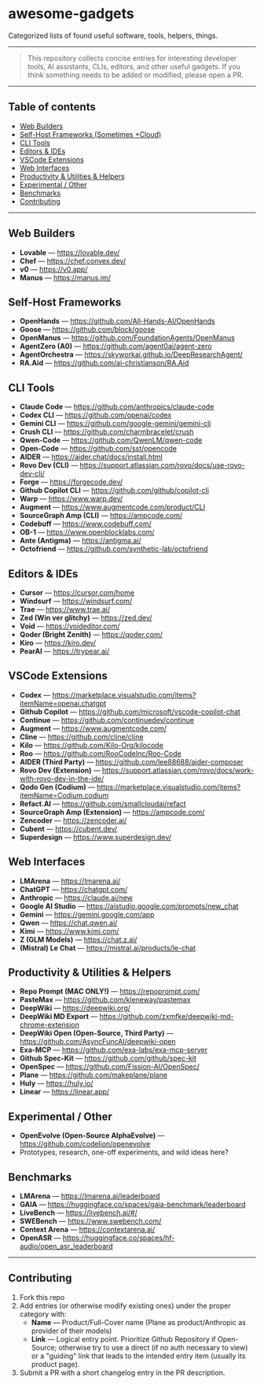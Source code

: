 # awesome-gadgets

Categorized lists of found useful software, tools, helpers, things.

---

> This repository collects concise entries for interesting developer tools, AI assistants, CLIs, editors, and other useful gadgets. If you think something needs to be added or modified, please open a PR.

---

## Table of contents

* [Web Builders](#web-builders)
* [Self-Host Frameworks (Sometimes +Cloud)](#self-host-frameworks)
* [CLI Tools](#cli-tools)
* [Editors & IDEs](#editors--ides)
* [VSCode Extensions](#vscode-extensions)
* [Web Interfaces](#web-interfaces)
* [Productivity & Utilities & Helpers](#productivity--utilities--helpers)
* [Experimental / Other](#experimental--other)
* [Benchmarks](#benchmarks)
* [Contributing](#contributing)

---

## Web Builders
* **Lovable** — https://lovable.dev/
* **Chef** — https://chef.convex.dev/
* **v0** — https://v0.app/
* **Manus** — https://manus.im/

## Self-Host Frameworks
* **OpenHands** — https://github.com/All-Hands-AI/OpenHands
* **Goose** — https://github.com/block/goose
* **OpenManus** — https://github.com/FoundationAgents/OpenManus
* **AgentZero (A0)** — https://github.com/agent0ai/agent-zero
* **AgentOrchestra** — https://skyworkai.github.io/DeepResearchAgent/
* **RA.Aid** — https://github.com/ai-christianson/RA.Aid

## CLI Tools

* **Claude Code** — https://github.com/anthropics/claude-code
* **Codex CLI** — https://github.com/openai/codex
* **Gemini CLI** — https://github.com/google-gemini/gemini-cli
* **Crush CLI** — https://github.com/charmbracelet/crush
* **Qwen-Code** — https://github.com/QwenLM/qwen-code
* **Open-Code** — https://github.com/sst/opencode
* **AIDER** — https://aider.chat/docs/install.html
* **Rovo Dev (CLI)** — https://support.atlassian.com/rovo/docs/use-rovo-dev-cli/
* **Forge** — https://forgecode.dev/
* **Github Copilot CLI** — https://github.com/github/copilot-cli
* **Warp** — https://www.warp.dev/
* **Augment** — https://www.augmentcode.com/product/CLI
* **SourceGraph Amp (CLI)** — https://ampcode.com/
* **Codebuff** — https://www.codebuff.com/
* **OB-1** — https://www.openblocklabs.com/
* **Ante (Antigma)** — https://antigma.ai/
* **Octofriend** — https://github.com/synthetic-lab/octofriend

## Editors & IDEs

* **Cursor** — https://cursor.com/home
* **Windsurf** — https://windsurf.com/
* **Trae** — https://www.trae.ai/
* **Zed (Win ver glitchy)** — https://zed.dev/
* **Void** — https://voideditor.com/
* **Qoder (Bright Zenith)** — https://qoder.com/
* **Kiro** — https://kiro.dev/
* **PearAI** — https://trypear.ai/

## VSCode Extensions

* **Codex** — https://marketplace.visualstudio.com/items?itemName=openai.chatgpt
* **Github Copilot** — https://github.com/microsoft/vscode-copilot-chat
* **Continue** — https://github.com/continuedev/continue
* **Augment** — https://www.augmentcode.com/
* **Cline** — https://github.com/cline/cline
* **Kilo** — https://github.com/Kilo-Org/kilocode
* **Roo** — https://github.com/RooCodeInc/Roo-Code
* **AIDER (Third Party)** — https://github.com/lee88688/aider-composer
* **Rovo Dev (Extension)** — https://support.atlassian.com/rovo/docs/work-with-rovo-dev-in-the-ide/
* **Qodo Gen (Codium)** — https://marketplace.visualstudio.com/items?itemName=Codium.codium
* **Refact.AI** — https://github.com/smallcloudai/refact
* **SourceGraph Amp (Extension)** — https://ampcode.com/
* **Zencoder** — https://zencoder.ai/
* **Cubent** — https://cubent.dev/
* **Superdesign** — https://www.superdesign.dev/

## Web Interfaces

* **LMArena** — https://lmarena.ai/
* **ChatGPT** — https://chatgpt.com/
* **Anthropic** — https://claude.ai/new
* **Google AI Studio** — https://aistudio.google.com/prompts/new_chat
* **Gemini** — https://gemini.google.com/app
* **Qwen** — https://chat.qwen.ai/
* **Kimi** — https://www.kimi.com/
* **Z (GLM Models)** — https://chat.z.ai/
* **(Mistral) Le Chat** — https://mistral.ai/products/le-chat

## Productivity & Utilities & Helpers

* **Repo Prompt (MAC ONLY!)** — https://repoprompt.com/
* **PasteMax** — https://github.com/kleneway/pastemax
* **DeepWiki** — https://deepwiki.org/
* **DeepWiki MD Export** — https://github.com/zxmfke/deepwiki-md-chrome-extension
* **DeepWiki Open (Open-Source, Third Party)** — https://github.com/AsyncFuncAI/deepwiki-open
* **Exa-MCP** — https://github.com/exa-labs/exa-mcp-server
* **Github Spec-Kit** — https://github.com/github/spec-kit
* **OpenSpec** — https://github.com/Fission-AI/OpenSpec/
* **Plane** — https://github.com/makeplane/plane
* **Huly** — https://huly.io/
* **Linear** — https://linear.app/

## Experimental / Other

* **OpenEvolve (Open-Source AlphaEvolve)** — https://github.com/codelion/openevolve
* Prototypes, research, one-off experiments, and wild ideas here?

## Benchmarks

* **LMArena** — https://lmarena.ai/leaderboard
* **GAIA** — https://huggingface.co/spaces/gaia-benchmark/leaderboard
* **LiveBench** — https://livebench.ai/#/
* **SWEBench** — https://www.swebench.com/
* **Context Arena** — https://contextarena.ai/
* **OpenASR** — https://huggingface.co/spaces/hf-audio/open_asr_leaderboard

---

## Contributing

1. Fork this repo
2. Add entries (or otherwise modify existing ones) under the proper category with:
   * **Name** — Product/Full-Cover name (Plane as product/Anthropic as provider of their models)
   * **Link** — Logical entry point. Prioritize Github Repository if Open-Source; otherwise try to use a direct (if no auth necessary to view) or a "guiding" link that leads to the intended entry item (usually its product page).
3. Submit a PR with a short changelog entry in the PR description.
